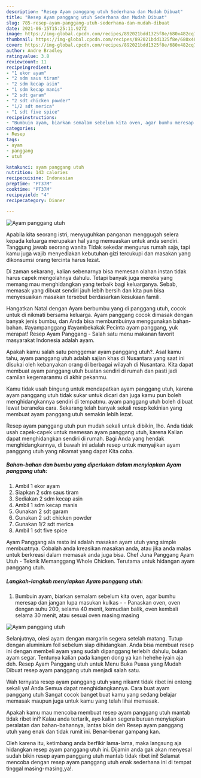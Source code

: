 ```yaml
---
description: "Resep Ayam panggang utuh Sederhana dan Mudah Dibuat"
title: "Resep Ayam panggang utuh Sederhana dan Mudah Dibuat"
slug: 785-resep-ayam-panggang-utuh-sederhana-dan-mudah-dibuat
date: 2021-06-15T15:25:11.927Z
image: https://img-global.cpcdn.com/recipes/892021bdd1325f8e/680x482cq70/ayam-panggang-utuh-foto-resep-utama.jpg
thumbnail: https://img-global.cpcdn.com/recipes/892021bdd1325f8e/680x482cq70/ayam-panggang-utuh-foto-resep-utama.jpg
cover: https://img-global.cpcdn.com/recipes/892021bdd1325f8e/680x482cq70/ayam-panggang-utuh-foto-resep-utama.jpg
author: Andre Bradley
ratingvalue: 3.8
reviewcount: 11
recipeingredient:
- "1 ekor ayam"
- "2 sdm saus tiram"
- "2 sdm kecap asin"
- "1 sdm kecap manis"
- "2 sdt garam"
- "2 sdt chicken powder"
- "1/2 sdt merica"
- "1 sdt five spice"
recipeinstructions:
- "Bumbuin ayam, biarkan semalam sebelum kita oven, agar bumhu meresap dan jangan lupa masukan kulkas  Panaskan oven, oven dengan suhu 200, selama 40 menit, kemudian balik, oven kembali selama 30 menit, atau sesuai oven masing masing"
categories:
- Resep
tags:
- ayam
- panggang
- utuh

katakunci: ayam panggang utuh 
nutrition: 143 calories
recipecuisine: Indonesian
preptime: "PT37M"
cooktime: "PT37M"
recipeyield: "4"
recipecategory: Dinner

---
```



![Ayam panggang utuh](https://img-global.cpcdn.com/recipes/892021bdd1325f8e/680x482cq70/ayam-panggang-utuh-foto-resep-utama.jpg)

Apabila kita seorang istri, menyuguhkan panganan menggugah selera kepada keluarga merupakan hal yang memuaskan untuk anda sendiri. Tanggung jawab seorang  wanita Tidak sekedar mengurus rumah saja, tapi kamu juga wajib menyediakan kebutuhan gizi tercukupi dan masakan yang dikonsumsi orang tercinta harus lezat.

Di zaman  sekarang, kalian sebenarnya bisa memesan olahan instan tidak harus capek mengolahnya dahulu. Tetapi banyak juga mereka yang memang mau menghidangkan yang terbaik bagi keluarganya. Sebab, memasak yang dibuat sendiri jauh lebih bersih dan kita pun bisa menyesuaikan masakan tersebut berdasarkan kesukaan famili. 

Hangatkan Natal dengan Ayam berbumbu yang di panggang utuh, cocok untuk di nikmati bersama keluarga. Ayam panggang cocok dimasak dengan banyak jenis bumbu, dan Anda bisa membumbuinya menggunakan bahan-bahan. #ayampanggang #ayambekakak Pecinta ayam panggang, yuk merapat! Resep Ayam Panggang - Salah satu menu makanan favorit masyarakat Indonesia adalah ayam.

Apakah kamu salah satu penggemar ayam panggang utuh?. Asal kamu tahu, ayam panggang utuh adalah sajian khas di Nusantara yang saat ini disukai oleh kebanyakan orang di berbagai wilayah di Nusantara. Kita dapat membuat ayam panggang utuh buatan sendiri di rumah dan pasti jadi camilan kegemaranmu di akhir pekanmu.

Kamu tidak usah bingung untuk mendapatkan ayam panggang utuh, karena ayam panggang utuh tidak sukar untuk dicari dan juga kamu pun boleh menghidangkannya sendiri di tempatmu. ayam panggang utuh boleh dibuat lewat beraneka cara. Sekarang telah banyak sekali resep kekinian yang membuat ayam panggang utuh semakin lebih lezat.

Resep ayam panggang utuh pun mudah sekali untuk dibikin, lho. Anda tidak usah capek-capek untuk memesan ayam panggang utuh, karena Kalian dapat menghidangkan sendiri di rumah. Bagi Anda yang hendak menghidangkannya, di bawah ini adalah resep untuk menyajikan ayam panggang utuh yang nikamat yang dapat Kita coba.

<!--inarticleads1-->

##### Bahan-bahan dan bumbu yang diperlukan dalam menyiapkan Ayam panggang utuh:

1. Ambil 1 ekor ayam
1. Siapkan 2 sdm saus tiram
1. Sediakan 2 sdm kecap asin
1. Ambil 1 sdm kecap manis
1. Gunakan 2 sdt garam
1. Gunakan 2 sdt chicken powder
1. Gunakan 1/2 sdt merica
1. Ambil 1 sdt five spice


Ayam Panggang ala resto ini adalah masakan ayam utuh yang simple membuatnya. Cobalah anda kreasikan masakan anda, atau jika anda malas untuk berkreasi dalam memasak anda juga bisa. Chef Juna Panggang Ayam Utuh - Teknik Memanggang Whole Chicken. Terutama untuk hidangan ayam panggang utuh. 

<!--inarticleads2-->

##### Langkah-langkah menyiapkan Ayam panggang utuh:

1. Bumbuin ayam, biarkan semalam sebelum kita oven, agar bumhu meresap dan jangan lupa masukan kulkas -  - Panaskan oven, oven dengan suhu 200, selama 40 menit, kemudian balik, oven kembali selama 30 menit, atau sesuai oven masing masing
<img src="https://img-global.cpcdn.com/steps/8ea2ca85ab9ac820/160x128cq70/ayam-panggang-utuh-langkah-memasak-1-foto.jpg" alt="Ayam panggang utuh">

Selanjutnya, olesi ayam dengan margarin segera setelah matang. Tutup dengan aluminium foil sebelum siap dihidangkan. Anda bisa membuat resep ini dengan membeli ayam yang sudah dipanggang terlebih dahulu, bukan ayam segar. Tentunya kalian pada kangen dong ya kan hehehe iyain aja deh. Resep Ayam Panggang utuh untuk Menu Buka Puasa yang Mudah Dibuat resep ayam panggang utuh menjadi salah satu. 

Wah ternyata resep ayam panggang utuh yang nikamt tidak ribet ini enteng sekali ya! Anda Semua dapat menghidangkannya. Cara buat ayam panggang utuh Sangat cocok banget buat kamu yang sedang belajar memasak maupun juga untuk kamu yang telah lihai memasak.

Apakah kamu mau mencoba membuat resep ayam panggang utuh mantab tidak ribet ini? Kalau anda tertarik, ayo kalian segera buruan menyiapkan peralatan dan bahan-bahannya, lantas bikin deh Resep ayam panggang utuh yang enak dan tidak rumit ini. Benar-benar gampang kan. 

Oleh karena itu, ketimbang anda berfikir lama-lama, maka langsung aja hidangkan resep ayam panggang utuh ini. Dijamin anda gak akan menyesal sudah bikin resep ayam panggang utuh mantab tidak ribet ini! Selamat mencoba dengan resep ayam panggang utuh enak sederhana ini di tempat tinggal masing-masing,ya!.

